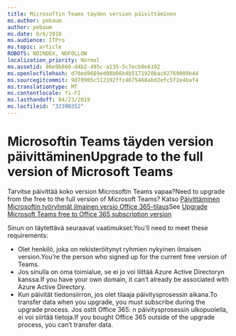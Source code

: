 ```yaml
---
title: Microsoftin Teams täyden version päivittäminen
ms.author: pebaum
author: pebaum
ms.date: 6/6/2018
ms.audience: ITPro
ms.topic: article
ROBOTS: NOINDEX, NOFOLLOW
localization_priority: Normal
ms.assetid: 86e9b860-d4b2-495c-a135-5c7ecb8e6192
ms.openlocfilehash: d70ed9689ed08b66b4b5171920bac02769009b44
ms.sourcegitcommit: 9d78905c512192ffc4675468abd2efc5f2e4baf4
ms.translationtype: MT
ms.contentlocale: fi-FI
ms.lasthandoff: 04/23/2019
ms.locfileid: "32390352"
---
```

# <a name="upgrade-to-the-full-version-of-microsoft-teams"></a><span data-ttu-id="875f6-102">Microsoftin Teams täyden version päivittäminen</span><span class="sxs-lookup"><span data-stu-id="875f6-102">Upgrade to the full version of Microsoft Teams</span></span>

<span data-ttu-id="875f6-103">Tarvitse päivittää koko version Microsoftin Teams vapaa?</span><span class="sxs-lookup"><span data-stu-id="875f6-103">Need to upgrade from the free to the full version of Microsoft Teams?</span></span> <span data-ttu-id="875f6-104">Katso [Päivittäminen Microsoftin työryhmät ilmainen versio Office 365-tilaus](https://docs.microsoft.com/en-us/microsoftteams/upgrade-freemium)</span><span class="sxs-lookup"><span data-stu-id="875f6-104">See [Upgrade Microsoft Teams free to Office 365 subscription version](https://docs.microsoft.com/en-us/microsoftteams/upgrade-freemium)</span></span>

<span data-ttu-id="875f6-105">Sinun on täytettävä seuraavat vaatimukset:</span><span class="sxs-lookup"><span data-stu-id="875f6-105">You’ll need to meet these requirements:</span></span>
- <span data-ttu-id="875f6-106">Olet henkilö, joka on rekisteröitynyt ryhmien nykyinen ilmaisen version.</span><span class="sxs-lookup"><span data-stu-id="875f6-106">You’re the person who signed up for the current free version of Teams.</span></span>
- <span data-ttu-id="875f6-107">Jos sinulla on oma toimialue, se ei jo voi liittää Azure Active Directoryn kanssa.</span><span class="sxs-lookup"><span data-stu-id="875f6-107">If you have your own domain, it can’t already be associated with Azure Active Directory.</span></span>
- <span data-ttu-id="875f6-108">Kun päivität tiedonsiirron, jos olet tilaaja päivitysprosessin aikana.</span><span class="sxs-lookup"><span data-stu-id="875f6-108">To transfer data when you upgrade, you must subscribe during the upgrade process.</span></span> <span data-ttu-id="875f6-109">Jos ostit Office 365: n päivitysprosessin ulkopuolella, ei voi siirtää tietoja.</span><span class="sxs-lookup"><span data-stu-id="875f6-109">If you bought Office 365 outside of the upgrade process, you can’t transfer data.</span></span>


